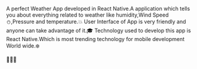 A perfect Weather App developed in React Native.A application which tells you about everything related to weather like humidity,Wind Speed⛄,Pressure and temperature.💥
User Interface of App is very friendly and anyone can take advantage of it.🎓
Technology used to develop this app is React Native.Which is most trending technology for mobile development World wide.❄️

🚀🚀🚀
